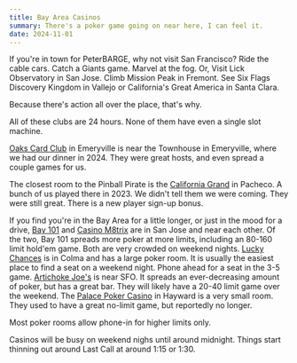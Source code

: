 ```yaml
---
title: Bay Area Casinos
summary: There's a poker game going on near here, I can feel it.
date: 2024-11-01
---
```


If you're in town for PeterBARGE, why not visit San Francisco?  Ride the cable
cars.  Catch a Giants game.  Marvel at the fog.  Or, Visit Lick Observatory in
San Jose.  Climb Mission Peak in Fremont.  See Six Flags Discovery Kingdom in
Vallejo or California's Great America in Santa Clara.

Because there's action all over the place, that's why.

All of these clubs are 24 hours.  None of them have even a single slot machine.

[Oaks Card Club](https://www.oakscardclub.com/) in Emeryville is near the
Townhouse in Emeryville, where we had our dinner in 2024.  They were great
hosts, and even spread a couple games for us.

The closest room to the Pinball Pirate is the [California
Grand](https://www.californiagrandcasino.com/) in Pacheco.  A bunch of us
played there in 2023.  We didn't tell them we were coming.  They were still
great.  There is a new player sign-up bonus.

If you find you're in the Bay Area for a little longer, or just in the mood for
a drive, [Bay 101](https://www.bay101.com/) and [Casino
M8trix](https://www.casinom8trix.com/) are in San Jose and near each other.  Of
the two, Bay 101 spreads more poker at more limits, including an 80-160 limit
hold'em game.  Both are very crowded on weekend nights.  [Lucky
Chances](https://www.luckychances.com/) is in Colma and has a large poker
room. It is usually the easiest place to find a seat on a weekend night.  Phone
ahead for a seat in the 3-5 game.  [Artichoke
Joe's](https://artichokejoes.com/) is near SFO. It spreads an ever-decreasing
amount of poker, but has a great bar.  They will likely have a 20-40 limit game
over the weekend.  The [Palace Poker
Casino](https://www.yelp.com/biz/the-palace-poker-casino-hayward) in Hayward is
a very small room.  They used to have a great no-limit game, but reportedly no
longer.

Most poker rooms allow phone-in for higher limits only.

Casinos will be busy on weekend nighs until around midnight.  Things start
thinning out around Last Call at around 1:15 or 1:30.
